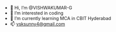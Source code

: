 - 👋 Hi, I’m @VISHWAKUMAR-G
- 👀 I’m interested in coding
- 🌱 I’m currently learning MCA in CBIT Hyderabad
- 📫 vsksunny4@gmail.com

<!---
VISHWAKUMAR-G/VISHWAKUMAR-G is a ✨ special ✨ repository because its `README.md` (this file) appears on your GitHub profile.
You can click the Preview link to take a look at your changes.
--->
